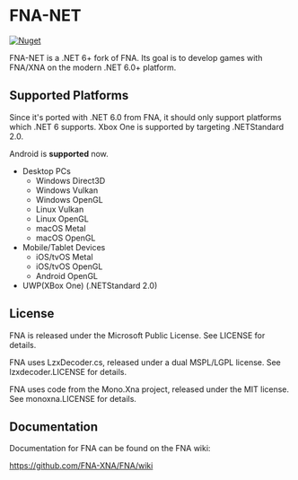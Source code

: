 # FNA-NET
[![Nuget](https://img.shields.io/nuget/vpre/FNA.NET)](https://www.nuget.org/packages/FNA.NET/)

FNA-NET is a .NET 6+ fork of FNA. Its goal is to develop games with FNA/XNA on the modern .NET 6.0+ platform.

## Supported Platforms

Since it's ported with .NET 6.0 from FNA, it should only support platforms which .NET 6 supports. Xbox One is supported by targeting .NETStandard 2.0.

Android is **supported** now.

 - Desktop PCs
   - Windows Direct3D
   - Windows Vulkan
   - Windows OpenGL
   - Linux Vulkan
   - Linux OpenGL
   - macOS Metal
   - macOS OpenGL
 - Mobile/Tablet Devices
   - iOS/tvOS Metal
   - iOS/tvOS OpenGL
   - Android OpenGL
 - UWP(XBox One) (.NETStandard 2.0)

## License

FNA is released under the Microsoft Public License. See LICENSE for details.

FNA uses LzxDecoder.cs, released under a dual MSPL/LGPL license.
See lzxdecoder.LICENSE for details.

FNA uses code from the Mono.Xna project, released under the MIT license.
See monoxna.LICENSE for details.

## Documentation

Documentation for FNA can be found on the FNA wiki:

https://github.com/FNA-XNA/FNA/wiki

